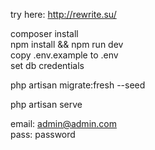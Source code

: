 try here: http://rewrite.su/<br/>

composer install<br/>
npm install && npm run dev<br/>
copy .env.example to .env<br/>
set db credentials<br/>

php artisan migrate:fresh --seed

php artisan serve

email: admin@admin.com<br/>
pass: password

